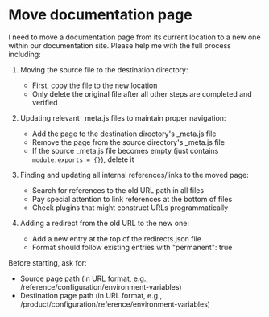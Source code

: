 # Move documentation page

I need to move a documentation page from its current location to a new one within our documentation site. Please help me with the full process including:

1. Moving the source file to the destination directory:
   - First, copy the file to the new location
   - Only delete the original file after all other steps are completed and verified
   
2. Updating relevant _meta.js files to maintain proper navigation:
   - Add the page to the destination directory's _meta.js file
   - Remove the page from the source directory's _meta.js file
   - If the source _meta.js file becomes empty (just contains `module.exports = {}`), delete it

3. Finding and updating all internal references/links to the moved page:
   - Search for references to the old URL path in all files
   - Pay special attention to link references at the bottom of files
   - Check plugins that might construct URLs programmatically

4. Adding a redirect from the old URL to the new one:
   - Add a new entry at the top of the redirects.json file
   - Format should follow existing entries with "permanent": true

Before starting, ask for:
- Source page path (in URL format, e.g., /reference/configuration/environment-variables)
- Destination page path (in URL format, e.g., /product/configuration/reference/environment-variables)
